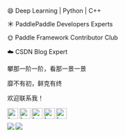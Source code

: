 :smile: Deep Learning | Python | C++

:sunny: PaddlePaddle Developers Experts

:sun_with_face: Paddle Framework Contributor Club

:cloud: CSDN Blog Expert

攀那一阶一阶，看那一景一景

靡不有初，鲜克有终

欢迎联系我！



<a href="https://github.com/mrcangye">
  <img align="left" src="https://user-images.githubusercontent.com/20467386/122951253-b8e9ce00-d3af-11eb-97f8-535886df34a6.png"  alt="Logo GitHub" width="25" height="25"/>
  </a><a href="https://gitee.com/mrcangye">
  <img align="left" src="https://user-images.githubusercontent.com/20467386/122954485-0e26df00-d3b2-11eb-9d6e-d118044b52d5.png"  alt="Logo Gitee" width="25" height="25"/></a><a href="https://blog.csdn.net/CANGYE0504">
  <img align="left" src="https://user-images.githubusercontent.com/20467386/122955640-db311b00-d3b2-11eb-9d56-30c9997860cc.png"  alt="Logo CSDN" width="25" height="25"/></a><a href="https://aistudio.baidu.com/aistudio/personalcenter/thirdview/268708">
  <img align="left" src="https://user-images.githubusercontent.com/20467386/122955622-d8362a80-d3b2-11eb-8f03-38ff93d41e23.png"  alt="Logo PaddlePaddle" width="25" height="25"/>
</a>
<a href="mailto:mrcangye@email.cn">
  <img align="left" src="https://user-images.githubusercontent.com/20467386/122962451-0407df00-d3b8-11eb-8056-20a6f3906bb3.png"  alt="Logo PaddlePaddle" width="25" height="25"/>
</a>


<br/>
<br/>

<a>
<img align="left" src="https://github-readme-stats.vercel.app/api?username=mrcangye&show_icons=true&theme=vue" />
</a>
<a>
<img href="https://github.com/mrcangye/github-readme-stats" align="left" src="https://github-readme-stats.vercel.app/api/top-langs/?username=mrcangye&langs_count=8" />
</a>
